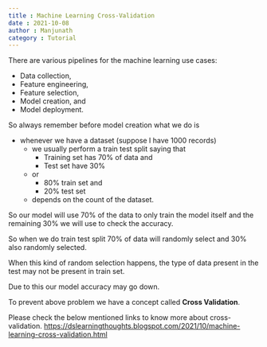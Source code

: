 ```yaml
---
title : Machine Learning Cross-Validation
date : 2021-10-08
author : Manjunath
category : Tutorial
---
```



There are various pipelines for the machine learning use cases: 
  - Data collection, 
  - Feature engineering, 
  - Feature selection, 
  - Model creation, and 
  - Model deployment.

So always remember before model creation what we do is 
  - whenever we have a dataset (suppose I have 1000 records) 
    - we usually perform a train test split saying that 
      - Training set has 70% of data and 
      - Test set have 30% 
    - or 
      - 80% train set and 
      - 20% test set 
    - depends on the count of the dataset. 
    
So our model will use 70% of the data to only train the model itself and the remaining 30% we will use to check the accuracy.

So when we do train test split 70% of data will randomly select and 30% also randomly selected. 

When this kind of random selection happens, the type of data present in the test may not be present in train set.

Due to this our model accuracy may go down.

To prevent above problem we have a concept called **Cross Validation**.

Please check the below mentioned links to know more about cross-validation.
[https://dslearningthoughts.blogspot.com/2021/10/machine-learning-cross-validation.html
](https://dslearningthoughts.blogspot.com/2021/10/machine-learning-cross-validation.html)




